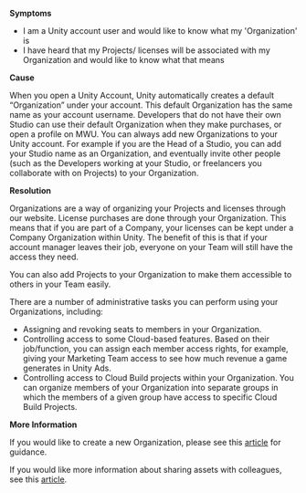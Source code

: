 


**<span class="wysiwyg-underline">Symptoms</span>** 

*   I am a Unity account user and would like to know what my 'Organization' is
*   I have heard that my Projects/ licenses will be associated with my Organization and would like to know what that means

**<span class="wysiwyg-underline">Cause</span>** 

When you open a Unity Account, Unity automatically creates a default “Organization” under your account. This default Organization has the same name as your account username. Developers that do not have their own Studio can use their default Organization when they make purchases, or open a profile on MWU. You can always add new Organizations to your Unity account. For example if you are the Head of a Studio, you can add your Studio name as an Organization, and eventually invite other people (such as the Developers working at your Studio, or freelancers you collaborate with on Projects) to your Organization. 

**<span class="wysiwyg-underline">Resolution</span>** 

Organizations are a way of organizing your Projects and licenses through our website. License purchases are done through your Organization. This means that if you are part of a Company, your licenses can be kept under a Company Organization within Unity. The benefit of this is that if your account manager leaves their job, everyone on your Team will still have the access they need.

You can also add Projects to your Organization to make them accessible to others in your Team easily.

There are a number of administrative tasks you can perform using your Organizations, including:

*   Assigning and revoking seats to members in your Organization.
*   Controlling access to some Cloud-based features. Based on their job/function, you can assign each member access rights, for example, giving your Marketing Team access to see how much revenue a game generates in Unity Ads.
*   Controlling access to Cloud Build projects within your Organization. You can organize members of your Organization into separate groups in which the members of a given group have access to specific Cloud Build Projects.

**<span class="wysiwyg-underline">More Information</span>** 

If you would like to create a new Organization, please see this [article](/hc/en-us/articles/208592876) for guidance.

If you would like more information about sharing assets with colleagues, see this [article](https://support.unity3d.com/hc/en-us/articles/205106909).
